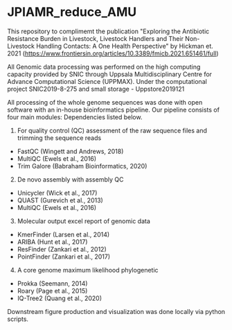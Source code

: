 # JPIAMR_reduce_AMU 
This repository to complimemt the publication "Exploring the Antibiotic Resistance Burden in Livestock, Livestock Handlers and Their Non-Livestock Handling Contacts: A One Health Perspective" by Hickman et. 2021
(https://www.frontiersin.org/articles/10.3389/fmicb.2021.651461/full)

All Genomic data processing was performed on the high computing capacity provided by SNIC through Uppsala Multidisciplinary Centre for Advance Computational Science (UPPMAX). Under the computational project SNIC2019-8-275 and small storage - Uppstore2019121

All processing of the whole genome sequences was done with open software with an in-house bioinformatics pipeline. 
Our pipeline consists of four main modules: 
Dependencies listed below.
1) For quality control (QC) assessment of the raw sequence files and trimming the sequence reads 
- FastQC (Wingett and Andrews, 2018)
- MultiQC (Ewels et al., 2016)
- Trim Galore (Babraham Bioinformatics, 2020)

2) De novo assembly with assembly QC
- Unicycler (Wick et al., 2017)
- QUAST (Gurevich et al., 2013)
- MultiQC (Ewels et al., 2016)

3) Molecular output excel report of genomic data 
- KmerFinder (Larsen et al., 2014)
- ARIBA (Hunt et al., 2017)
- ResFinder (Zankari et al., 2012)
- PointFinder (Zankari et al., 2017)

4) A core genome maximum likelihood phylogenetic 
- Prokka (Seemann, 2014)
- Roary (Page et al., 2015)
- IQ-Tree2 (Quang et al., 2020)

Downstream figure production and visualization was done locally via python scripts.




